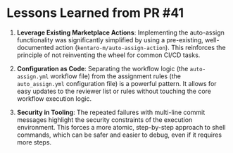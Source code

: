 # Lessons Learned from PR #41

1.  **Leverage Existing Marketplace Actions**: Implementing the auto-assign functionality was significantly simplified by using a pre-existing, well-documented action (`kentaro-m/auto-assign-action`). This reinforces the principle of not reinventing the wheel for common CI/CD tasks.

2.  **Configuration as Code**: Separating the workflow logic (the `auto-assign.yml` workflow file) from the assignment rules (the `auto_assign.yml` configuration file) is a powerful pattern. It allows for easy updates to the reviewer list or rules without touching the core workflow execution logic.

3.  **Security in Tooling**: The repeated failures with multi-line commit messages highlight the security constraints of the execution environment. This forces a more atomic, step-by-step approach to shell commands, which can be safer and easier to debug, even if it requires more steps.
